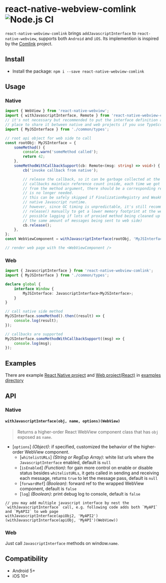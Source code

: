 # react-native-webview-comlink ![Node.js CI](https://github.com/rocwind/react-native-webview-comlink/workflows/Node.js%20CI/badge.svg)

`react-native-webview-comlink` brings `addJavascriptInterface` to `react-native-webview`, supports both `Android` and `iOS`. Its implemention is inspired by the [Comlink](https://github.com/GoogleChromeLabs/comlink) project.

## Install

-   Install the package: `npm i --save react-native-webview-comlink`

## Usage

### Native

```typescript
import { WebView } from 'react-native-webview';
import { withJavascriptInterface, Remote } from 'react-native-webview-comlink';
// it's not necessary but recommended to put the interface definition at some common
// place to share it between native and web projects if you use TypeScript
import { MyJSInterface } from './common/types';

// root api object for web side to call
const rootObj: MyJSInterface = {
    someMethod() {
        console.warn('someMethod called');
        return 42;
    },
    someMethodWithCallbackSupport(cb: Remote<(msg: string) => void>) {
        cb('invoke callback from native');

        // release the callback, so it can be garbage collected at the web side.
        // callbacks maintain reference count inside, each time we got a callback instance
        // from the method argument, there should be a corresponding release() call when it
        // is no longer needed.
        // this can be safely skipped if FinalizationRegistry and WeakRef is supported at
        // native Javascript runtime.
        // however, since GC timing is unpredictable, it's still recommended to handle the
        // release() manually to get a lower memory footprint at the web side. (and avoids
        // possible lagging if lots of proxied method being cleaned up during GC - which causes
        // the same amount of messages being sent to web side)
        cb.release();
    },
};
const WebViewComponent = withJavascriptInterface(rootObj, 'MyJSInterface')(WebView);

// render web page with the <WebViewComponent />
```

### Web

```typescript
import { JavascriptInterface } from 'react-native-webview-comlink';
import { MyJSInterface } from './common/types';

declare global {
    interface Window {
        MyJSInterface: JavascriptInterface<MyJSInterface>;
    }
}

// call native side method
MyJSInterface.someMethod().then((result) => {
    console.log(result);
});

// callbacks are supported
MyJSInterface.someMethodWithCallbackSupport((msg) => {
    console.log(msg);
});
```

## Examples

There are example [React Native project](examples/native) and [Web project(React)](examples/web) in [examples directory](examples)

## API

### Native

#### `withJavascriptInterface(obj, name, options)(WebView)`

> Returns a higher-order React WebView component class that has `obj` exposed as `name`.

-   [`options`] _(Object)_: if specified, customized the behavior of the higher-order WebView component.
    -   [`whitelistURLs`] _(String or RegExp Array)_: white list urls where the `JavascriptInterface` enabled, default is `null`
    -   [`isEnabled`] _(Function)_: for gain more control on enable or disable status besides `whitelistURLs`, it gets called in sending and receiving each message, returns `true` to let the message pass, default is `null`
    -   [`forwardRef`] _(Boolean)_: forward ref to the wrapped WebView component, default is `false`
    -   [`log`] _(Boolean)_: print debug log to console, default is `false`

```
// you may add multiple javascript interface by nest the `withJavascriptInterface` call, e.g. following code adds both `MyAPI` and `MyAPI2` to web page
withJavascriptInterface(apiObj2, 'MyAPI2')(withJavascriptInterface(apiObj, 'MyAPI')(WebView))
```

### Web

Just call `JavascriptInterface` methods on window.`name`.

## Compatibility

-   Android 5+
-   iOS 10+
